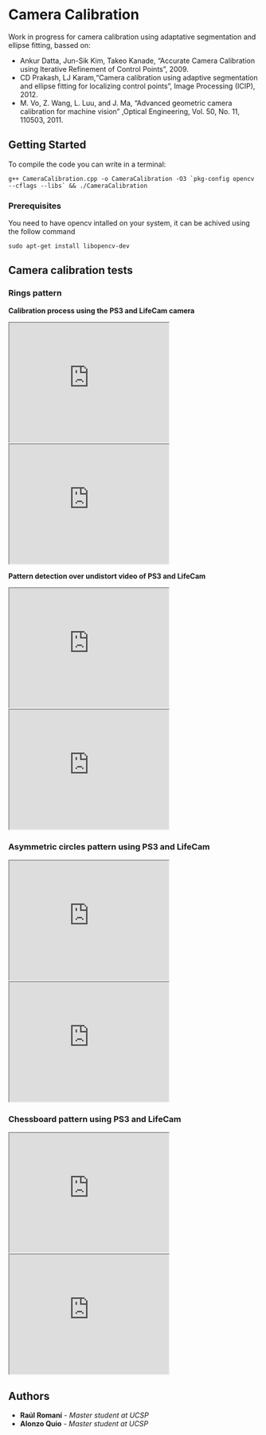# Camera Calibration
Work in progress for camera calibration using adaptative segmentation and ellipse fitting, bassed on:
- Ankur Datta, Jun-Sik Kim, Takeo Kanade, “Accurate Camera Calibration using Iterative Refinement of Control Points”, 2009.
- CD Prakash, LJ Karam,“Camera calibration using adaptive segmentation and ellipse fitting for localizing control points”, Image Processing (ICIP), 2012.
- M. Vo, Z. Wang, L. Luu, and J. Ma, “Advanced geometric camera calibration for machine vision” ,Optical Engineering, Vol. 50, No. 11, 110503, 2011.

## Getting Started

To compile the code you can write in a terminal:

```
g++ CameraCalibration.cpp -o CameraCalibration -O3 `pkg-config opencv --cflags --libs` && ./CameraCalibration
```

### Prerequisites

You need to have opencv intalled on your system, it can be achived using the follow command

```
sudo apt-get install libopencv-dev
```

## Camera calibration tests
### Rings pattern
**Calibration process using the PS3 and LifeCam camera**
<iframe src="https://drive.google.com/file/d/1-6Stt6fTLUBsY4v49cVZLxBB-sPrC_EZ/preview" width="320" height="240"></iframe>
<iframe src="https://drive.google.com/file/d/1bPcLLcuMQbmUxh6Cvmk4N40Jo71PfTUT/preview" width="320" height="240"></iframe>

**Pattern detection over undistort video of PS3 and LifeCam**
<iframe src="https://drive.google.com/file/d/1zCcGjmSh6GJETwaMNEnVtpMD_gMn_QfL/preview" width="320" height="240"></iframe>
<iframe src="https://drive.google.com/file/d/1bcuVyZn0pAIsiBMWQGvWYgB4nIPh-vdR/preview" width="320" height="240"></iframe>

### Asymmetric circles pattern using PS3 and LifeCam
<iframe src="https://drive.google.com/file/d/1KABRFlOmHyIXdY3bYYpu2HETIsErP-Dt/preview" width="320" height="240"></iframe>
<iframe src="https://drive.google.com/file/d/1CZt2dUcotLgbI58_ho13pI4oI6zNAB18/preview" width="320" height="240"></iframe>

### Chessboard pattern using PS3 and LifeCam
<iframe src="https://drive.google.com/file/d/1xuabf458WudQq2dFGHUNBDP8WD4lJSZs/preview" width="320" height="240"></iframe>
<iframe src="https://drive.google.com/file/d/13lU3olByIeWh2gVtupb2zufPZ2jfqeA7/preview" width="320" height="240"></iframe>

## Authors

* **Raúl Romaní** - *Master student at UCSP*
* **Alonzo Quio** - *Master student at UCSP*
